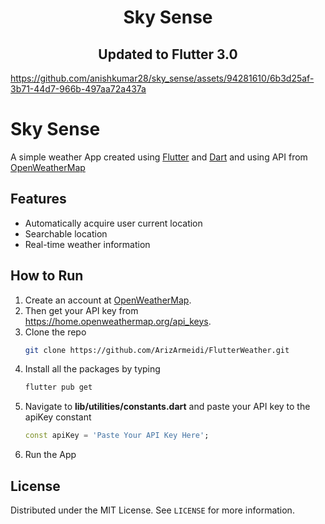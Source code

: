 <h1 align="center">Sky Sense</h1>
<h2 align="center">Updated to Flutter 3.0</h2>


https://github.com/anishkumar28/sky_sense/assets/94281610/6b3d25af-3b71-44d7-966b-497aa72a437a


# Sky Sense

A simple weather App created using [Flutter](https://flutter.dev/) and [Dart](https://dart.dev/) and using API from [OpenWeatherMap](https://openweathermap.org/)

## Features
- Automatically acquire user current location
- Searchable location
- Real-time weather information

## How to Run
1. Create an account at [OpenWeatherMap](https://openweathermap.org/).
2. Then get your API key from https://home.openweathermap.org/api_keys.
3. Clone the repo
   ```sh
   git clone https://github.com/ArizArmeidi/FlutterWeather.git
   ```
4. Install all the packages by typing
   ```sh
   flutter pub get
   ```
5. Navigate to **lib/utilities/constants.dart** and paste your API key to the apiKey constant
   ```dart
   const apiKey = 'Paste Your API Key Here';
   ```
6. Run the App

## License
Distributed under the MIT License. See `LICENSE` for more information.
